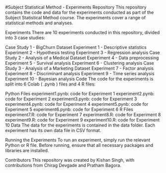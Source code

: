 #Subject Statistical Method - Experiments Repository
This repository contains the code and data for the experiments conducted as part of the Subject Statistical Method course. The experiments cover a range of statistical methods and analyses.

Experiments
There are 10 experiments conducted in this repository, divided into 3 case studies:

Case Study 1 - BigChurn Dataset
Experiment 1 - Descriptive statistics
Experiment 2 - Hypothesis testing
Experiment 3 - Regression analysis
Case Study 2 - Analysis of a Medical Dataset
Experiment 4 - Data preprocessing
Experiment 5 - Survival analysis
Experiment 6 - Clustering analysis
Case Study 3 - Analysis of a Marketing Dataset
Experiment 7 - Factor analysis
Experiment 8 - Discriminant analysis
Experiment 9 - Time series analysis
Experiment 10 - Bayesian analysis
Code
The code for the experiments is split into 6 Colab ( .pynb ) files and 4 R files:

Python Files
experiment1.pynb: code for Experiment 1
experiment2.pynb: code for Experiment 2
experiment3.pynb: code for Experiment 3
experiment4.pynb: code for Experiment 4
experiment5.pynb: code for Experiment 5
experiment6.pynb: code for Experiment 6
R Files
experiment7.R: code for Experiment 7
experiment8.R: code for Experiment 8
experiment9.R: code for Experiment 9
experiment10.R: code for Experiment 10
Data
The data for the experiments is contained in the data folder. Each experiment has its own data file in CSV format.

Running the Experiments
To run an experiment, simply run the relevant Python or R file. Before running, ensure that all necessary packages and libraries are installed.

Contributors
This repository was created by Kishan Singh, with contributions from Chirag Devgade and Pratham Bagora.
